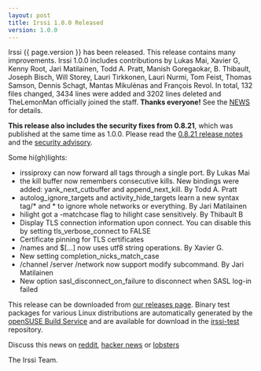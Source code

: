 ```yaml
---
layout: post
title: Irssi 1.0.0 Released
version: 1.0.0
---
```


Irssi {{ page.version }} has been released. This release contains many
improvements. Irssi 1.0.0 includes contributions by Lukas Mai, Xavier
G, Kenny Root, Jari Matilainen, Todd A. Pratt, Manish Goregaokar,
B. Thibault, Joseph Bisch, Will Storey, Lauri Tirkkonen, Lauri Nurmi,
Tom Feist, Thomas Samson, Dennis Schagt, Mantas Mikulėnas and François
Revol. In total, 132 files changed, 3434 lines were added and 3202
lines deleted and TheLemonMan officially joined the staff. **Thanks
everyone!** See the [NEWS](/NEWS/#news-v1-0-0)
for details.

**This release also includes the security fixes from 0.8.21**, which
was published at the same time as 1.0.0. Please read the
[0.8.21 release notes](/2017/01/05/irssi-0.8.21-released/) and the
[security advisory](/security/html/irssi_sa_2017_01).

Some hi(gh)lights:

* irssiproxy can now forward all tags through a single port. By Lukas Mai
* the kill buffer now remembers consecutive kills. New bindings were added: yank_next_cutbuffer and append_next_kill. By Todd A. Pratt
* autolog_ignore_targets and activity_hide_targets learn a new syntax tag/* and * to ignore whole networks or everything. By Jari Matilainen
* hilight got a -matchcase flag to hilight case sensitively. By Thibault B
* Display TLS connection information upon connect. You can disable this by setting tls_verbose_connect to FALSE
* Certificate pinning for TLS certificates
* /names and $[...] now uses utf8 string operations. By Xavier G.
* New setting completion_nicks_match_case
* /channel /server /network now support modify subcommand. By Jari Matilainen
* New option sasl_disconnect_on_failure to disconnect when SASL log-in failed


This release can be downloaded from [our releases
page](/NEWS/#news-v1-0-0). Binary test packages
for various Linux distributions are automatically generated by the
[openSUSE Build Service](https://build.opensuse.org/) and are
available for download in the
[irssi-test](https://software.opensuse.org/download.html?project=home:ailin_nemui:irssi-test;package=irssi)
repository.

Discuss this news on
[reddit](https://www.reddit.com/r/linux/comments/5m77mm/irssi_100_released/),
[hacker news](https://news.ycombinator.com/item?id=13329108) or
[lobsters](https://lobste.rs/s/zfky81/irssi_1_0_0_released)

The Irssi Team.
